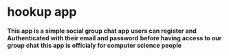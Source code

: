 # hookup app
**This app is a simple social group chat app**
**users can register and Authenticated with their email and password**
**before having access to our group chat**
**this app is officialy for computer science people**

